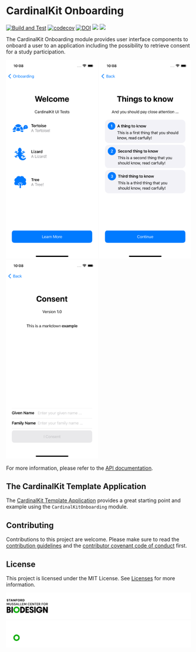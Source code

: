 <!--

This source file is part of the CardinalKit open-source project.

SPDX-FileCopyrightText: 2022 Stanford University and the project authors (see CONTRIBUTORS.md)

SPDX-License-Identifier: MIT
  
-->

# CardinalKit Onboarding

[![Build and Test](https://github.com/StanfordBDHG/CardinalKitOnboarding/actions/workflows/build-and-test.yml/badge.svg)](https://github.com/StanfordBDHG/CardinalKitOnboarding/actions/workflows/build-and-test.yml)
[![codecov](https://codecov.io/gh/StanfordBDHG/CardinalKitOnboarding/branch/main/graph/badge.svg?token=lsRIXi5IXY)](https://codecov.io/gh/StanfordBDHG/CardinalKitOnboarding)
[![DOI](https://zenodo.org/badge/DOI/10.5281/zenodo.7806970.svg)](https://doi.org/10.5281/zenodo.7806970)
[![](https://img.shields.io/endpoint?url=https%3A%2F%2Fswiftpackageindex.com%2Fapi%2Fpackages%2FStanfordBDHG%2FCardinalKitOnboarding%2Fbadge%3Ftype%3Dswift-versions)](https://swiftpackageindex.com/StanfordBDHG/CardinalKitOnboarding)
[![](https://img.shields.io/endpoint?url=https%3A%2F%2Fswiftpackageindex.com%2Fapi%2Fpackages%2FStanfordBDHG%2FCardinalKitOnboarding%2Fbadge%3Ftype%3Dplatforms)](https://swiftpackageindex.com/StanfordBDHG/CardinalKitOnboarding)

The CardinalKit Onboarding module provides user interface components to onboard a user to an application including the possibility to retrieve consent for a study participation.

<p float="left">
 <img width="250" alt="A screen displaying welcome view." src="Sources/CardinalKitOnboarding/Onboarding.docc/Resources/OnboardingView.png">
 <img width="250" alt="A screen showing an sequencial onboarding view." src="Sources/CardinalKitOnboarding/Onboarding.docc/Resources/SequentialOnboardingView.png">
 <img width="250" alt="A screen displaying the consent view." src="Sources/CardinalKitOnboarding/Onboarding.docc/Resources/ConsentView.png">
</p>

For more information, please refer to the [API documentation](https://swiftpackageindex.com/StanfordBDHG/CardinalKitOnboarding/documentation).


## The CardinalKit Template Application

The [CardinalKit Template Application](https://github.com/StanfordBDHG/CardinalKitTemplateApplication) provides a great starting point and example using the `CardinalKitOnboarding` module.


## Contributing

Contributions to this project are welcome. Please make sure to read the [contribution guidelines](https://github.com/StanfordBDHG/.github/blob/main/CONTRIBUTING.md) and the [contributor covenant code of conduct](https://github.com/StanfordBDHG/.github/blob/main/CODE_OF_CONDUCT.md) first.


## License

This project is licensed under the MIT License. See [Licenses](https://github.com/StanfordBDHG/CardinalKitOnboarding/tree/main/LICENSES) for more information.

![Stanford Byers Center for Biodesign Logo](https://raw.githubusercontent.com/StanfordBDHG/.github/main/assets/biodesign-footer-light.png#gh-light-mode-only)
![Stanford Byers Center for Biodesign Logo](https://raw.githubusercontent.com/StanfordBDHG/.github/main/assets/biodesign-footer-dark.png#gh-dark-mode-only)

